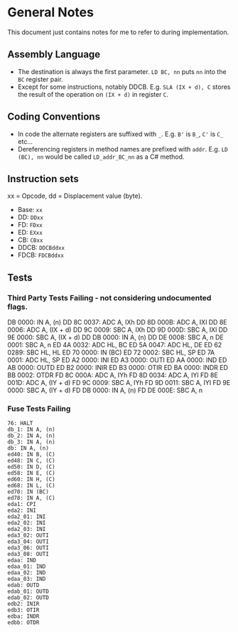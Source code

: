 ﻿# General Notes

This document just contains notes for me to refer to during implementation.

## Assembly Language

- The destination is always the first parameter. `LD BC, nn` puts `nn` into the `BC` register pair.
- Except for some instructions, notably DDCB. E.g. `SLA (IX + d), C` stores the result of the operation on `(IX + d)` in register `C`.

## Coding Conventions

- In code the alternate registers are suffixed with `_`. E.g. `B'` is `B_`, `C'` is `C_` etc...
- Dereferencing registers in method names are prefixed with `addr`. E.g. `LD (BC), nn` would be called `LD_addr_BC_nn` as a C# method.

## Instruction sets

xx = Opcode, dd = Displacement value (byte).

- Base: `xx`
- DD: `DDxx`
- FD: `FDxx`
- ED: `EXxx`
- CB: `CBxx`
- DDCB: `DDCBddxx`
- FDCB: `FDCBddxx`

## Tests

### Third Party Tests Failing - not considering undocumented flags.

DB 0000: IN A, (n)
DD 8C 0037: ADC A, IXh
DD 8D 000B: ADC A, IXl
DD 8E 0006: ADC A, (IX + d)
DD 9C 0009: SBC A, IXh
DD 9D 000D: SBC A, IXl
DD 9E 0000: SBC A, (IX + d)
DD DB 0000: IN A, (n)
DD DE 0008: SBC A, n
DE 0001: SBC A, n
ED 4A 0032: ADC HL, BC
ED 5A 0047: ADC HL, DE
ED 62 0289: SBC HL, HL
ED 70 0000: IN (BC)
ED 72 0002: SBC HL, SP
ED 7A 0001: ADC HL, SP
ED A2 0000: INI
ED A3 0000: OUTI
ED AA 0000: IND
ED AB 0000: OUTD
ED B2 0000: INIR
ED B3 0000: OTIR
ED BA 0000: INDR
ED BB 0002: OTDR
FD 8C 000A: ADC A, IYh
FD 8D 0034: ADC A, IYl
FD 8E 001D: ADC A, (IY + d)
FD 9C 0009: SBC A, IYh
FD 9D 0011: SBC A, IYl
FD 9E 0000: SBC A, (IY + d)
FD DB 0000: IN A, (n)
FD DE 000E: SBC A, n

### Fuse Tests Failing

```
76: HALT
db_1: IN A, (n)
db_2: IN A, (n)
db_3: IN A, (n)
db: IN A, (n)
ed40: IN B, (C)
ed48: IN C, (C)
ed50: IN D, (C)
ed58: IN E, (C)
ed60: IN H, (C)
ed68: IN L, (C)
ed70: IN (BC)
ed78: IN A, (C)
eda1: CPI
eda2: INI
eda2_01: INI
eda2_02: INI
eda2_03: INI
eda3_02: OUTI
eda3_04: OUTI
eda3_06: OUTI
eda3_08: OUTI
edaa: IND
edaa_01: IND
edaa_02: IND
edaa_03: IND
edab: OUTD
edab_01: OUTD
edab_02: OUTD
edb2: INIR
edb3: OTIR
edba: INDR
edbb: OTDR
```